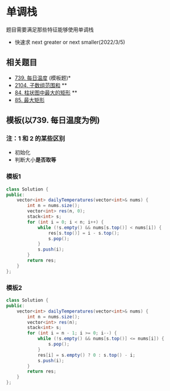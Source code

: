 # 单调栈

题目需要满足那些特征能够使用单调栈

* 快速求 next greater or next smaller(2022/3/5)



## 相关题目

* [739. 每日温度](https://leetcode-cn.com/problems/daily-temperatures/) (模板题)*
* [2104. 子数组范围和](https://leetcode-cn.com/problems/sum-of-subarray-ranges/) **
* [84. 柱状图中最大的矩形](https://leetcode-cn.com/problems/largest-rectangle-in-histogram/) **
* [85. 最大矩形](https://leetcode-cn.com/problems/maximal-rectangle/)



## 模板(以739. 每日温度为例)

### 注：1 和 2 的某些区别

* 初始化
* 判断大小**是否取等**

### 模板1

```java
class Solution {
public:
    vector<int> dailyTemperatures(vector<int>& nums) {
        int n = nums.size();
        vector<int> res(n, 0);
        stack<int> s;
        for (int i = 0; i < n; i++) {
            while (!s.empty() && nums[s.top()] < nums[i]) {
                res[s.top()] = i - s.top();
                s.pop();
            }
            s.push(i);
        }
        return res;
    }
};
```

### 模板2

```java
class Solution {
public:
    vector<int> dailyTemperatures(vector<int>& nums) {
        int n = nums.size();
        vector<int> res(n);
        stack<int> s;
        for (int i = n - 1; i >= 0; i--) {
            while (!s.empty() && nums[s.top()] <= nums[i]) {
                s.pop();
            }
            res[i] = s.empty() ? 0 : s.top() - i;
            s.push(i);
        }
        return res;
    }
};
```

